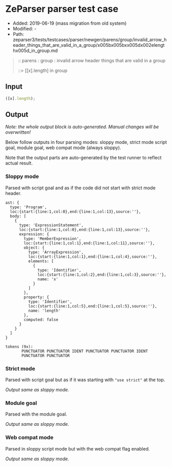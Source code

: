 # ZeParser parser test case

- Added: 2019-06-19 (mass migration from old system)
- Modified: -
- Path: zeparser3/tests/testcases/parser/newgen/parens/group/invalid_arrow_header_things_that_are_valid_in_a_group/x005bx005bxx005dx002elengthx005d_in_group.md

> :: parens : group : invalid arrow header things that are valid in a group
>
> ::> [[x].length] in group

## Input

`````js
([x].length);
`````

## Output

_Note: the whole output block is auto-generated. Manual changes will be overwritten!_

Below follow outputs in four parsing modes: sloppy mode, strict mode script goal, module goal, web compat mode (always sloppy).

Note that the output parts are auto-generated by the test runner to reflect actual result.

### Sloppy mode

Parsed with script goal and as if the code did not start with strict mode header.

`````
ast: {
  type: 'Program',
  loc:{start:{line:1,col:0},end:{line:1,col:13},source:''},
  body: [
    {
      type: 'ExpressionStatement',
      loc:{start:{line:1,col:0},end:{line:1,col:13},source:''},
      expression: {
        type: 'MemberExpression',
        loc:{start:{line:1,col:1},end:{line:1,col:11},source:''},
        object: {
          type: 'ArrayExpression',
          loc:{start:{line:1,col:1},end:{line:1,col:4},source:''},
          elements: [
            {
              type: 'Identifier',
              loc:{start:{line:1,col:2},end:{line:1,col:3},source:''},
              name: 'x'
            }
          ]
        },
        property: {
          type: 'Identifier',
          loc:{start:{line:1,col:5},end:{line:1,col:5},source:''},
          name: 'length'
        },
        computed: false
      }
    }
  ]
}

tokens (9x):
       PUNCTUATOR PUNCTUATOR IDENT PUNCTUATOR PUNCTUATOR IDENT
       PUNCTUATOR PUNCTUATOR
`````

### Strict mode

Parsed with script goal but as if it was starting with `"use strict"` at the top.

_Output same as sloppy mode._

### Module goal

Parsed with the module goal.

_Output same as sloppy mode._

### Web compat mode

Parsed in sloppy script mode but with the web compat flag enabled.

_Output same as sloppy mode._
